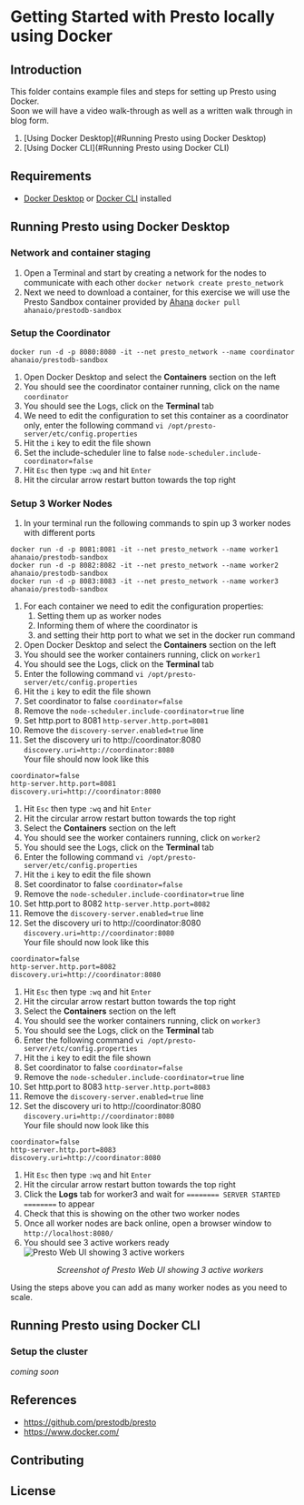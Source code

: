 # Getting Started with Presto locally using Docker

## Introduction

This folder contains example files and steps for setting up Presto using Docker.
<br>
Soon we will have a video walk-through as well as a written walk through in blog form.

1. [Using Docker Desktop](#Running Presto using Docker Desktop)
2. [Using Docker CLI](#Running Presto using Docker CLI)

## Requirements

- [Docker Desktop](https://www.docker.com/products/docker-desktop/) or [Docker CLI](https://docs.docker.com/get-docker/) installed

## Running Presto using Docker Desktop

### Network and container staging
1. Open a Terminal and start by creating a network for the nodes to communicate with each other
```docker network create presto_network```
2. Next we need to download a container, for this exercise we will use the Presto Sandbox container provided by [Ahana](https://ahana.io/)
```docker pull ahanaio/prestodb-sandbox```

### Setup the Coordinator
```docker run -d -p 8080:8080 -it --net presto_network --name coordinator ahanaio/prestodb-sandbox```
1. Open Docker Desktop and select the **Containers** section on the left
2. You should see the coordinator container running, click on the name ```coordinator```
3. You should see the Logs, click on the **Terminal** tab
4. We need to edit the configuration to set this container as a coordinator only, enter the following command
```vi /opt/presto-server/etc/config.properties```
5. Hit the ```i``` key to edit the file shown
6. Set the include-scheduler line to false ```node-scheduler.include-coordinator=false```
7. Hit ```Esc``` then type ```:wq``` and hit ```Enter```
8. Hit the circular arrow restart button towards the top right

### Setup 3 Worker Nodes
1. In your terminal run the following commands to spin up 3 worker nodes with different ports
```
docker run -d -p 8081:8081 -it --net presto_network --name worker1 ahanaio/prestodb-sandbox
docker run -d -p 8082:8082 -it --net presto_network --name worker2 ahanaio/prestodb-sandbox
docker run -d -p 8083:8083 -it --net presto_network --name worker3 ahanaio/prestodb-sandbox
```
1. For each container we need to edit the configuration properties:
   1. Setting them up as worker nodes
   2. Informing them of where the coordinator is
   3. and setting their http port to what we set in the docker run command
2. Open Docker Desktop and select the **Containers** section on the left
3. You should see the worker containers running, click on ```worker1```
4. You should see the Logs, click on the **Terminal** tab
5. Enter the following command
   ```vi /opt/presto-server/etc/config.properties```
6. Hit the ```i``` key to edit the file shown
7. Set coordinator to false ```coordinator=false```
8. Remove the ```node-scheduler.include-coordinator=true``` line
9. Set http.port to 8081 ```http-server.http.port=8081```
10. Remove the ```discovery-server.enabled=true``` line
11. Set the discovery uri to http://coordinator:8080 ```discovery.uri=http://coordinator:8080```
<br>Your file should now look like this
```
coordinator=false
http-server.http.port=8081
discovery.uri=http://coordinator:8080
```
1. Hit ```Esc``` then type ```:wq``` and hit ```Enter```
2. Hit the circular arrow restart button towards the top right 
3. Select the **Containers** section on the left
4. You should see the worker containers running, click on ```worker2```
5. You should see the Logs, click on the **Terminal** tab
6. Enter the following command
   ```vi /opt/presto-server/etc/config.properties```
7. Hit the ```i``` key to edit the file shown
8. Set coordinator to false ```coordinator=false```
9. Remove the ```node-scheduler.include-coordinator=true``` line
10. Set http.port to 8082 ```http-server.http.port=8082```
11. Remove the ```discovery-server.enabled=true``` line
12. Set the discovery uri to http://coordinator:8080 ```discovery.uri=http://coordinator:8080```
    <br>Your file should now look like this
```
coordinator=false
http-server.http.port=8082
discovery.uri=http://coordinator:8080
```
1. Hit ```Esc``` then type ```:wq``` and hit ```Enter```
2. Hit the circular arrow restart button towards the top right
3. Select the **Containers** section on the left
4. You should see the worker containers running, click on ```worker3```
5. You should see the Logs, click on the **Terminal** tab
6. Enter the following command
   ```vi /opt/presto-server/etc/config.properties```
7. Hit the ```i``` key to edit the file shown
8. Set coordinator to false ```coordinator=false```
9. Remove the ```node-scheduler.include-coordinator=true``` line
10. Set http.port to 8083 ```http-server.http.port=8083```
11. Remove the ```discovery-server.enabled=true``` line
12. Set the discovery uri to http://coordinator:8080 ```discovery.uri=http://coordinator:8080```
    <br>Your file should now look like this
```
coordinator=false
http-server.http.port=8083
discovery.uri=http://coordinator:8080
```
1. Hit ```Esc``` then type ```:wq``` and hit ```Enter```
2. Hit the circular arrow restart button towards the top right
3. Click the **Logs** tab for worker3 and wait for ```======== SERVER STARTED ========``` to appear
4. Check that this is showing on the other two worker nodes
5. Once all worker nodes are back online, open a browser window to ```http://localhost:8080/```
6. You should see 3 active workers ready
![Presto Web UI showing 3 active workers](./screenshots/presto_docker_local_ready.png)
*<p align="center">Screenshot of Presto Web UI showing 3 active workers</p>*

Using the steps above you can add as many worker nodes as you need to scale.

## Running Presto using Docker CLI
### Setup the cluster
*coming soon*


## References

- https://github.com/prestodb/presto
- https://www.docker.com/

## Contributing

[//]: # (See the [CONTRIBUTING]&#40;CONTRIBUTING.md&#41; file for how to help out.)

## License

